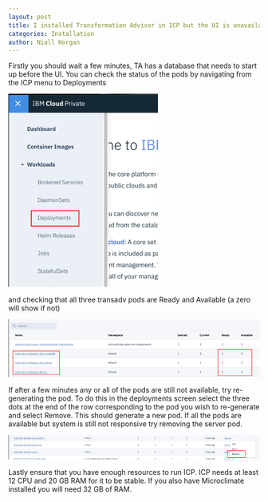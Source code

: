 ```yaml
---
layout: post
title: I installed Transformation Advisor in ICP but the UI is unavailable.
categories: Installation
author: Niall Horgan
---
```


Firstly you should wait a few minutes, TA has a database that needs to start up before the UI. You can check the status of the pods by navigating from the ICP menu to Deployments 

![pic1](./depmenu.png)

and checking that all three transadv pods are Ready and Available (a zero will show if not)

![pic2](./deps.png)

If after a few minutes any or all of the pods are still not available, try re-generating the pod. To do this in the deployments screen select the three dots at the end of the row corresponding to the pod you wish to re-generate and select Remove. This should generate a new pod. If all the pods are available but system is still not responsive try removing the server pod.

![pic3](./deps2.png)

Lastly ensure that you have enough resources to run ICP. ICP needs at least 12 CPU and 20 GB RAM for it to be stable. If you also have Microclimate installed you will need 32 GB of RAM.
